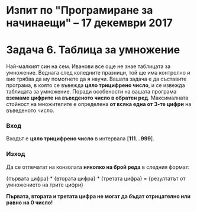 Изпит по "Програмиране за начинаещи" – 17 декември 2017
=======================================================

Задача 6. Таблица за умножение
==============================

Най-малкият син на сем. Иванови все още не знае таблицата за умножение. Веднага
след коледните празници, той ще има контролно и вие трябва да му помогнете да я
научи. Вашата задача е да съставите програма, в която се въвежда **цяло
трицифрено число**, и се извежда таблицата за умножение. Поради особености на
вашата програма **вземаме цифрите на въведеното число в обратен ред**.
Максималната стойност на множителите е определена **от всяка една от 3-те
цифри** на въведеното число.

### Вход

Входът е **цяло трицифрено число** в интервала [**111…999**].

### Изход

Да се отпечатат на конзолата **няколко на брой реда** в следния формат:

{първата цифра} \* {втората цифра} \* {третата цифра} = {резултатът от
умножението на трите цифри}

**Първата, втората и третата цифра не могат да бъдат отрицателно или равно на 0
число!**
